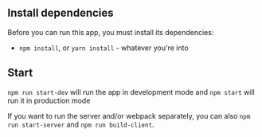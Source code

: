 ## Install dependencies

Before you can run this app, you must install its dependencies:

* `npm install`, or `yarn install` - whatever you're into

## Start

`npm run start-dev` will run the app in development mode and `npm start` will run it in production mode

If you want to run the server and/or webpack separately, you can also `npm run start-server` and `npm run build-client`.
